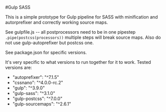 #Gulp SASS

This is a simple prototype for Gulp pipeline for SASS with minification and autorprefixer and correctly working source maps.

See gulpfile.js -- all postprocessors need to be in one pipestep `.pipe(postcss(processors))` multiple steps will break source maps.
Also do not use gulp-autoprefixer but postcss one. 

See package.json for specific versions.

It's very specific to what versions to run together for it to work.
Tested versions are:

- "autoprefixer": "^7.1.5"
- "cssnano": "^4.0.0-rc.2"
- "gulp": "^3.9.0"
- "gulp-sass": "^3.1.0"
- "gulp-postcss": "^7.0.0"
- "gulp-sourcemaps": "^2.6.1"